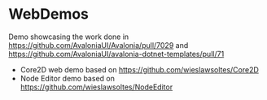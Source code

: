 # WebDemos

Demo showcasing the work done in https://github.com/AvaloniaUI/Avalonia/pull/7029 and https://github.com/AvaloniaUI/avalonia-dotnet-templates/pull/71

- Core2D web demo based on https://github.com/wieslawsoltes/Core2D
- Node Editor demo based on https://github.com/wieslawsoltes/NodeEditor
